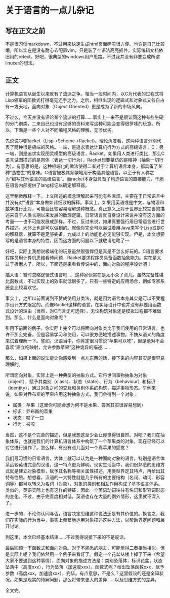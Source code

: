 # 关于语言的一点儿杂记
## 写在正文之前
不是很习惯markdown，不过用来快速生成html页面确实很方便。也许是自己比较懒，所以实在是没有耐心去配置vim，只是装了个语法高亮插件，实际编辑文档依旧用的retext。好吧，很典型的windows用户思路。不过我并没有非要变成所谓linuxer的想法。
## 正文
计算机语言从诞生以来就有了流派之争。相当一段时间内，以C为代表的过程式将Lisp领军的函数式打得毫无还手之力。之后，相继出现的逻辑式和对象式又各自占有一方天地，面向对象（Object Oriented）更是成为了新的市场风向。

不过么，今天并没有评论某个流派的打算……事实上一来不是很认同这种有些生硬的分门别类，二来自己也没有足够的资料来写这种可能会变得很罗嗦的玩意。所以，下面是一些个人对不同编程风格的理解，无涉优劣。

先说说C和Racket（Lisp->Scheme->Racket)。理论角度看，这两种语言分别代表了两种很是极端的风格。一端，是追求表达计算机行为方式的高级语言，C；另一端，则是追求实现图灵模型的高级语言，Racket。如果用人类进行类比，那么C语言试图描述的是肉体（表达一切行为），Racket想要摹仿的是精神（抽象一切行为）。有意思的是，这种极端化的做法使得二者对于计算机语言本身，都具备了某种“造物主”的意味。C语言被极其频繁地用于构造其他语言，以至于有人称之为“编写其他语言的高级语言”。而racket本身就具备了构造语言的直接能力，干脆在语言内部提供了lang标记以确定解释器。

这里稍微解释一下。上文所述的概念理解起来可能有些麻烦，主要在于日常语言中并没有对“语言”本身做如此细致的解释。事实上，如果用英语或是中文，与物理和数学进行比对，可能会比较容易理解这种概念。真正意义上对于世界比较完善的描述来自于人类长期以来发展的数理逻辑，日常语言就自身设计来说并没有这方面的考量——也不可能发展成那样。不过，反过来说，如果真要强行用日常语言进行世界描述，大体上也是可以做到的。就像你完全可以尝试着用Java来写个Lisp或是C的解释器，就算不是足够完备，九成以上的功能也必定能够实现。但是，本文想要写的是语言本身的特性，因而这方面的问题以下就敬请忽略了～

好吧，实际上我想说极端化的玩意虽然很强悍但是真是不怎么好玩的。C语言要求程序员用计算机思维看待问题，Racket要求程序员具备函数抽象能力。实在是太过于折磨人了。所以，下面还是来看看传说中的，面向对象的程序设计吧！

插入语：暂时忽略逻辑式语言吧……这种家伙实在是太小众了点儿。虽然完备性堪比函数式，不过实现上的效率就低很多了。只有一些特定的应用场合，例如专家系统会比较喜欢它。

事实上，之所以前面说到不赞成使用分类法，就是因为语言本身其实是可以不受程序设计方式限定的。而像Racket这样的语言，在实际设计中也并没有非要用函数式设计的理由（当然，对C而言无可选择），无论构筑对象还是模拟过程都不难做到。那么，什么是面向对象呢？

引用下前面的例子，你实际上完全可以将面向对象类比于我们使用的日常语言。也许不那么完备，但是容易学习和使用，可以很方便地描述事物。不妨从语义的角度来试着理解一下。譬如，汉语当中，你肯定很习惯说“苹果可以吃”，但是绝对不会喜欢“建立吃映射，允许参数苹果”这种诡异的描述……

那么，如果上面的说法能让你感受到一点儿东西的话，接下来的内容其实是很容易理解的。

所谓面向对象，实际上是一种典型的抽象方式。它将世间事物抽象为对象（object），赋予其类别（class）、状态（state）、行为（behaviour）和标识（identity），通过对象之间的交互和类别体系的构筑，描述事物形态。举例来说，如果对乔布斯的苹果应用这种抽象方式，我们会得到一个对象：

* 属类：苹果（这里你可能会想为何不是水果，答案其实很容易想到）
* 标识：乔布斯的苹果
* 状态：咬了一口
* 行为：被咬

当然，这不是个完善的描述，但是我想这至少会让你觉得很自然。对吧？我们在抽象体系，也就是我们的计算机语言体系中构筑了一个苹果类的对象，现在已经可以对它进行操作了。怎么样，有没有点儿面对一个真苹果的感觉？

我们最习惯的日常语言，大体上就可以认为是一种面向对象的语言。特别是语言体系远较英语完善的汉语，这一特点更为鲜明。现实生活当中，我们很熟悉的思维方式就是建立对象模型，赋予其名称等相关属性描述，用类型界定其特点，再给出其特有性质。想想看，汉语的一大特性就是几乎所有的主要结构（名词、动词、形容词等）都可以转义为名词（对象），对象的类别和相互作用构成了基本语言体系。类似的，英语实际上也有这样的特征，因此一个英语动词往往有名词和形容词形态的变化。不过，由于完善度相对低，英语也存在大量的例外情形，这里就不深入了。

进一步的，不论你认同与否，语言决定思维这种说法还是有其价值的。换言之，我们在实际的行为当中，事实上频繁地运用对象描述这种方法，以帮助界定问题和展开讨论。

到这里，本文已经基本结束……不过我得说接下来的不是废话。

最后回顾一下函数式和面向对象。对于不熟悉的朋友，可能觉得二者相当相似。但是实际上呢？我们依然用一个例子来看好了。假定一个花盆从楼上掉了下来（希望大家不要遇到这种事情），面向对象的描述方法是：类别坠落体，标识花盆，状态坠落中（高度xxx），行为坠落（加速度xxx）。函数式呢？给出坠落函数xxx，赋予参数（高度xxx，加速度xxx），完毕。有点意思，不是么？这里假设的还是全知状况。如果是现实的待解问题，那么将带来更大的差异……以及思维方式的差异。

全文完。